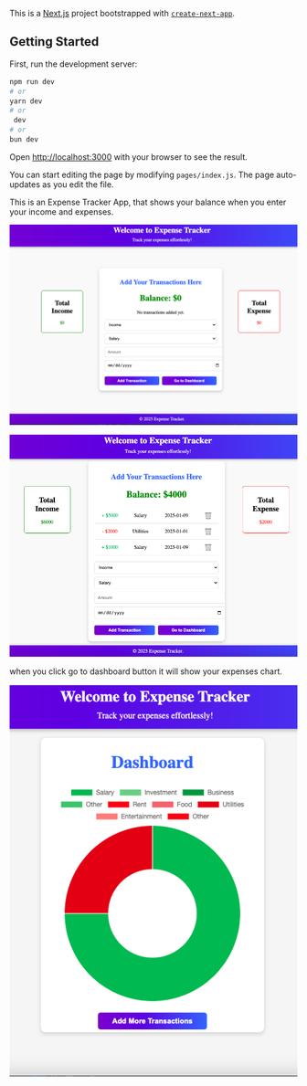 This is a [Next.js](https://nextjs.org) project bootstrapped with [`create-next-app`](https://nextjs.org/docs/pages/api-reference/create-next-app).

## Getting Started

First, run the development server:

```bash
npm run dev
# or
yarn dev
# or
 dev
# or
bun dev
```

Open [http://localhost:3000](http://localhost:3000) with your browser to see the result.

You can start editing the page by modifying `pages/index.js`. The page auto-updates as you edit the file.

This is an Expense Tracker App, that shows your balance when you enter your income and expenses.

![alt text](<Screen Shot 2025-01-23 at 10.10.23 AM-1.png>)

![alt text](<Screen Shot 2025-01-23 at 10.11.21 AM-1.png>)

when you click go to dashboard button it will show your expenses chart.

![alt text](<Screen Shot 2025-01-23 at 10.11.31 AM-1.png>)
